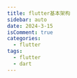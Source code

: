 ```yaml
---
title: flutter基本架构
sidebar: auto
date: 2024-3-15
isComment: true
categories:
  - flutter
tags:
  - flutter
  - dart
---
```




